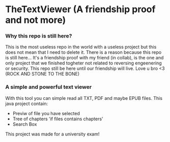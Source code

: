 # TheTextViewer (A friendship proof and not more)

### Why this repo is still here?
This is the most useless repo in the world with a useless project but this does not mean that I need to delete it.
There is a reason because this repo is still here...
It's a friendship proof with my friend (in collab), is the one and only project that we finished togheter not related to reversing engeenering or security.
This repo still be here until our friendship will live.
Love u bro <3 (ROCK AND STONE TO THE BONE)





### A simple and powerful text viewer

With this tool you can simple read all TXT, PDF and maybe EPUB files. This java project contain:

* Previw of file you have selected
* Tree of chapters 'if files contains chapters'
* Search Box

This project was made for a university exam!

